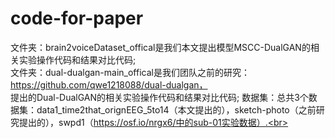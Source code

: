 # code-for-paper
文件夹：brain2voiceDataset_offical是我们本文提出模型MSCC-DualGAN的相关实验操作代码和结果对比代码; <br>
文件夹：dual-dualgan-main_offical是我们团队之前的研究：https://github.com/qwe1218088/dual-dualgan，<br>提出的Dual-DualGAN的相关实验操作代码和结果对比代码;
数据集：总共3个数据集：data1_time2that_orignEEG_5to14（本文提出的），sketch-photo（之前研究提出的），swpd1（https://osf.io/nrgx6/中的sub-01实验数据）.<br>
